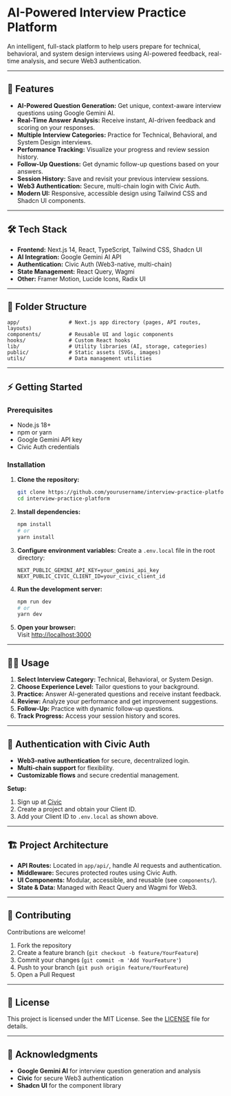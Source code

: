 # AI-Powered Interview Practice Platform

An intelligent, full-stack platform to help users prepare for technical, behavioral, and system design interviews using AI-powered feedback, real-time analysis, and secure Web3 authentication.

---

## 🚀 Features

- **AI-Powered Question Generation:** Get unique, context-aware interview questions using Google Gemini AI.
- **Real-Time Answer Analysis:** Receive instant, AI-driven feedback and scoring on your responses.
- **Multiple Interview Categories:** Practice for Technical, Behavioral, and System Design interviews.
- **Performance Tracking:** Visualize your progress and review session history.
- **Follow-Up Questions:** Get dynamic follow-up questions based on your answers.
- **Session History:** Save and revisit your previous interview sessions.
- **Web3 Authentication:** Secure, multi-chain login with Civic Auth.
- **Modern UI:** Responsive, accessible design using Tailwind CSS and Shadcn UI components.

---

## 🛠️ Tech Stack

- **Frontend:** Next.js 14, React, TypeScript, Tailwind CSS, Shadcn UI
- **AI Integration:** Google Gemini AI API
- **Authentication:** Civic Auth (Web3-native, multi-chain)
- **State Management:** React Query, Wagmi
- **Other:** Framer Motion, Lucide Icons, Radix UI

---

## 📁 Folder Structure

```
app/                # Next.js app directory (pages, API routes, layouts)
components/         # Reusable UI and logic components
hooks/              # Custom React hooks
lib/                # Utility libraries (AI, storage, categories)
public/             # Static assets (SVGs, images)
utils/              # Data management utilities
```

---

## ⚡ Getting Started

### Prerequisites

- Node.js 18+
- npm or yarn
- Google Gemini API key
- Civic Auth credentials

### Installation

1. **Clone the repository:**
   ```bash
   git clone https://github.com/yourusername/interview-practice-platform.git
   cd interview-practice-platform
   ```

2. **Install dependencies:**
   ```bash
   npm install
   # or
   yarn install
   ```

3. **Configure environment variables:**
   Create a `.env.local` file in the root directory:
   ```env
   NEXT_PUBLIC_GEMINI_API_KEY=your_gemini_api_key
   NEXT_PUBLIC_CIVIC_CLIENT_ID=your_civic_client_id
   ```

4. **Run the development server:**
   ```bash
   npm run dev
   # or
   yarn dev
   ```

5. **Open your browser:**  
   Visit [http://localhost:3000](http://localhost:3000)

---

## 🧑‍💻 Usage

1. **Select Interview Category:** Technical, Behavioral, or System Design.
2. **Choose Experience Level:** Tailor questions to your background.
3. **Practice:** Answer AI-generated questions and receive instant feedback.
4. **Review:** Analyze your performance and get improvement suggestions.
5. **Follow-Up:** Practice with dynamic follow-up questions.
6. **Track Progress:** Access your session history and scores.

---

## 🔐 Authentication with Civic Auth

- **Web3-native authentication** for secure, decentralized login.
- **Multi-chain support** for flexibility.
- **Customizable flows** and secure credential management.

**Setup:**
1. Sign up at [Civic](https://www.civic.com/)
2. Create a project and obtain your Client ID.
3. Add your Client ID to `.env.local` as shown above.

---

## 🏗️ Project Architecture

- **API Routes:** Located in `app/api/`, handle AI requests and authentication.
- **Middleware:** Secures protected routes using Civic Auth.
- **UI Components:** Modular, accessible, and reusable (see `components/`).
- **State & Data:** Managed with React Query and Wagmi for Web3.

---

## 🤝 Contributing

Contributions are welcome!

1. Fork the repository
2. Create a feature branch (`git checkout -b feature/YourFeature`)
3. Commit your changes (`git commit -m 'Add YourFeature'`)
4. Push to your branch (`git push origin feature/YourFeature`)
5. Open a Pull Request

---

## 📄 License

This project is licensed under the MIT License. See the [LICENSE](LICENSE) file for details.

---

## 🙏 Acknowledgments

- **Google Gemini AI** for interview question generation and analysis
- **Civic** for secure Web3 authentication
- **Shadcn UI** for the component library
